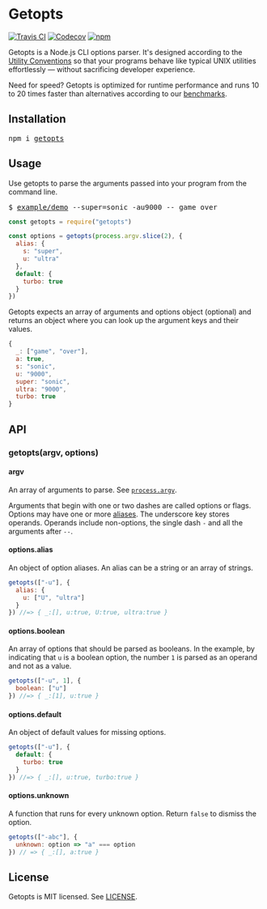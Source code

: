 # Getopts

[![Travis CI](https://img.shields.io/travis/jorgebucaran/getopts/master.svg)](https://travis-ci.org/jorgebucaran/getopts)
[![Codecov](https://img.shields.io/codecov/c/github/jorgebucaran/getopts/master.svg)](https://codecov.io/gh/jorgebucaran/getopts)
[![npm](https://img.shields.io/npm/v/getopts.svg)](https://www.npmjs.org/package/getopts)

Getopts is a Node.js CLI options parser. It's designed according to the [Utility Conventions](http://pubs.opengroup.org/onlinepubs/9699919799/basedefs/V1_chap12.html) so that your programs behave like typical UNIX utilities effortlessly — without sacrificing developer experience.

Need for speed? Getopts is optimized for runtime performance and runs 10 to 20 times faster than alternatives according to our [benchmarks](/bench).

## Installation

<pre>
npm i <a href="https://www.npmjs.com/package/getopts">getopts</a>
</pre>

## Usage

Use getopts to parse the arguments passed into your program from the command line.

<pre>
$ <a href="./example/demo">example/demo</a> --super=sonic -au9000 -- game over
</pre>

```js
const getopts = require("getopts")

const options = getopts(process.argv.slice(2), {
  alias: {
    s: "super",
    u: "ultra"
  },
  default: {
    turbo: true
  }
})
```

Getopts expects an array of arguments and options object (optional) and returns an object where you can look up the argument keys and their values.

```js
{
  _: ["game", "over"],
  a: true,
  s: "sonic",
  u: "9000",
  super: "sonic",
  ultra: "9000",
  turbo: true
}
```

## API

### getopts(argv, options)

#### argv

An array of arguments to parse. See [`process.argv`](https://nodejs.org/docs/latest/api/process.html#process_process_argv).

Arguments that begin with one or two dashes are called options or flags. Options may have one or more [aliases](#optionsalias). The underscore key stores operands. Operands include non-options, the single dash `-` and all the arguments after `--`.

#### options.alias

An object of option aliases. An alias can be a string or an array of strings.

```js
getopts(["-u"], {
  alias: {
    u: ["U", "ultra"]
  }
}) //=> { _:[], u:true, U:true, ultra:true }
```

#### options.boolean

An array of options that should be parsed as booleans. In the example, by indicating that `u` is a boolean option, the number `1` is parsed as an operand and not as a value.

```js
getopts(["-u", 1], {
  boolean: ["u"]
}) //=> { _:[1], u:true }
```

#### options.default

An object of default values for missing options.

```js
getopts(["-u"], {
  default: {
    turbo: true
  }
}) //=> { _:[], u:true, turbo:true }
```

#### options.unknown

A function that runs for every unknown option. Return `false` to dismiss the option.

```js
getopts(["-abc"], {
  unknown: option => "a" === option
}) // => { _:[], a:true }
```

## License

Getopts is MIT licensed. See [LICENSE](LICENSE.md).
